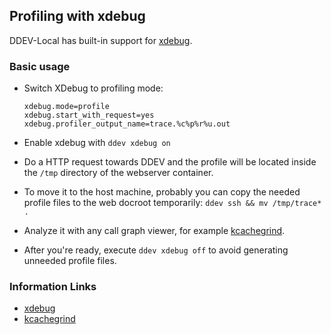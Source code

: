## Profiling with xdebug

DDEV-Local has built-in support for [xdebug](https://xdebug.org/).

### Basic usage

* Switch XDebug to profiling mode:

  ```
  xdebug.mode=profile
  xdebug.start_with_request=yes
  xdebug.profiler_output_name=trace.%c%p%r%u.out
  ```

* Enable xdebug with `ddev xdebug on`
* Do a HTTP request towards DDEV and the profile will be located inside the `/tmp` directory of the webserver container.
* To move it to the host machine, probably you can copy the needed profile files to the web docroot temporarily: `ddev ssh && mv /tmp/trace* .`
* Analyze it with any call graph viewer, for example [kcachegrind](https://kcachegrind.github.io/html/Home.html).
* After you're ready, execute `ddev xdebug off` to avoid generating unneeded profile files.

### Information Links

* [xdebug](https://xdebug.org/)
* [kcachegrind](https://kcachegrind.github.io/html/Home.html)
